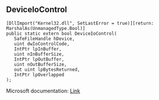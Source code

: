 ## DeviceIoControl

```
[DllImport("Kernel32.dll", SetLastError = true)][return: MarshalAs(UnmanagedType.Bool)]
public static extern bool DeviceIoControl(
   SafeFileHandle hDevice,
   uint dwIoControlCode,
   IntPtr lpInBuffer,
   uint nInBufferSize,
   IntPtr lpOutBuffer,
   uint nOutBufferSize,
   out uint lpBytesReturned,
   IntPtr lpOverlapped
);
```

Microsoft documentation: [Link](https://docs.microsoft.com/en-us/windows/win32/api/ioapiset/nf-ioapiset-deviceiocontrol)
